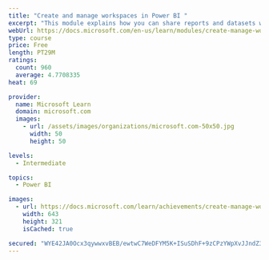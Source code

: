 ```yaml
---
title: "Create and manage workspaces in Power BI "
excerpt: "This module explains how you can share reports and datasets with your users and how to create a deployment strategy that makes sense for you and your organization. Furthermore, you will learn about data lineage in Microsoft Power BI."
webUrl: https://docs.microsoft.com/en-us/learn/modules/create-manage-workspaces-power-bi/
type: course
price: Free
length: PT29M
ratings:
  count: 960
  average: 4.7708335
heat: 69

provider:
  name: Microsoft Learn
  domain: microsoft.com
  images:
    - url: /assets/images/organizations/microsoft.com-50x50.jpg
      width: 50
      height: 50

levels:
  - Intermediate

topics:
  - Power BI

images:
  - url: https://docs.microsoft.com/learn/achievements/create-manage-workspaces-power-bi-social.png
    width: 643
    height: 321
    isCached: true

secured: "WYE42JA0Ocx3qywwxvBEB/ewtwC7WeDFYM5K+ISuSDhF+9zCPzYWpXvJJndZ39QpmKCoJ0gNXCpsbXMI9flF82LLdSDuISu81OLIF+ER7x43DxrSX/pr8SLU70HDebyHAGSPeOM5A4qVRgQvohOTHhtBdnynLuKYtbynXB5WDFWTLqmR7aPmldcf8dOZz5fUr/zsBgF6WdA9tOZePJNVnFYzadDiy8ixV+eGx07LvEAk6Ql8cBprZ3Wj5HukBcEa/3wdlzEzOcryiazl4aKtlFduWwDr8fx70NxdPWDNbC4v7Miq9cYSPOUsY0VSxNrf7+NTUnaxV0qr9YAsnALDKZQXEX+a7q1Ba8CmKwKdmxcuEJkVfPHGBVITaG9QjtfohRbfl4KqJe/ZBvtmORY7P2t0yZ6/7XQnb0QWZCYCkyc=;slzVOElzuVpnHR3GMJVXQA=="
---
```


